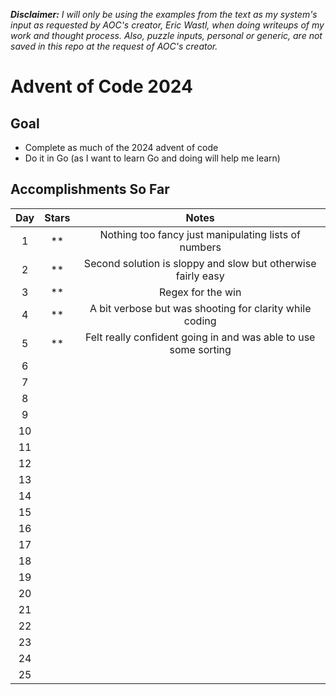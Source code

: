 **_Disclaimer:_** _I will only be using the examples from the text as my system's input as requested by AOC's creator, Eric Wastl, when doing writeups of my work and thought process. Also, puzzle inputs, personal or generic, are not saved in this repo at the request of AOC's creator._

# Advent of Code 2024

## Goal

- Complete as much of the 2024 advent of code
- Do it in Go (as I want to learn Go and doing will help me learn)

## Accomplishments So Far

| Day | Stars |                              Notes                              |
| :-: | :---: | :-------------------------------------------------------------: |
|  1  | \*\*  |      Nothing too fancy just manipulating lists of numbers       |
|  2  | \*\*  |  Second solution is sloppy and slow but otherwise fairly easy   |
|  3  | \*\*  |                        Regex for the win                        |
|  4  | \*\*  |     A bit verbose but was shooting for clarity while coding     |
|  5  | \*\*  | Felt really confident going in and was able to use some sorting |
|  6  |       |
|  7  |       |
|  8  |       |
|  9  |       |
| 10  |       |
| 11  |       |
| 12  |       |
| 13  |       |
| 14  |       |
| 15  |       |
| 16  |       |
| 17  |       |
| 18  |       |
| 19  |       |
| 20  |       |
| 21  |       |
| 22  |       |
| 23  |       |
| 24  |       |
| 25  |       |
